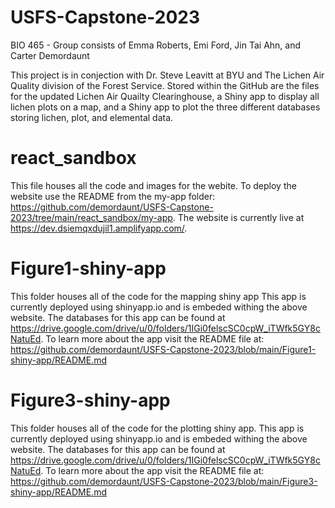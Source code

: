 # USFS-Capstone-2023
BIO 465 - Group consists of Emma Roberts, Emi Ford, Jin Tai Ahn, and Carter Demordaunt

This project is in conjection with Dr. Steve Leavitt at BYU and The Lichen Air Quality division of the Forest Service. Stored within the GitHub are the files for the updated Lichen Air Quailty Clearinghouse, a Shiny app to display all lichen plots on a map, and a Shiny app to plot the three different databases storing lichen, plot, and elemental data. 

# react_sandbox

This file houses all the code and images for the webite.
To deploy the website use the README from the my-app folder: https://github.com/demordaunt/USFS-Capstone-2023/tree/main/react_sandbox/my-app.
The website is currently live at https://dev.dsiemqxdujil1.amplifyapp.com/.

# Figure1-shiny-app 

This folder houses all of the code for the mapping shiny app
This app is currently deployed using shinyapp.io and is embeded withing the above website.
The databases for this app can be found at https://drive.google.com/drive/u/0/folders/1IGi0felscSC0cpW_iTWfk5GY8cNatuEd.
To learn more about the app visit the README file at: https://github.com/demordaunt/USFS-Capstone-2023/blob/main/Figure1-shiny-app/README.md

# Figure3-shiny-app 

This folder houses all of the code for the plotting shiny app. 
This app is currently deployed using shinyapp.io and is embeded withing the above website.
The databases for this app can be found at https://drive.google.com/drive/u/0/folders/1IGi0felscSC0cpW_iTWfk5GY8cNatuEd.
To learn more about the app visit the README file at: https://github.com/demordaunt/USFS-Capstone-2023/blob/main/Figure3-shiny-app/README.md
